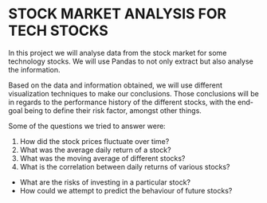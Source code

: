 # STOCK MARKET ANALYSIS FOR TECH STOCKS

In this project we will analyse data from the stock market for some technology stocks.
We will use Pandas to not only extract but also analyse the information.

Based on the data and information obtained, we will use different visualization techniques to make our conclusions.
Those conclusions will be in regards to the performance history of the different stocks, with the end-goal being to define their risk factor, amongst other things.

Some of the questions we tried to answer were:
  1. How did the stock prices fluctuate over time?
  2. What was the average daily return of a stock?
  3. What was the moving average of different stocks?
  4. What is the correlation between daily returns of various stocks?
  - What are the risks of investing in a particular stock?
  - How could we attempt to predict the behaviour of future stocks?
